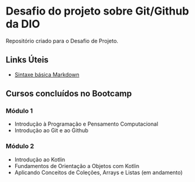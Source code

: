 # Desafio do projeto sobre Git/Github da DIO

Repositório criado para o Desafio de Projeto.

## Links Úteis

- [Sintaxe básica Markdown](https://commonmark.org/help/)

## Cursos concluídos no Bootcamp

### Módulo 1

- Introdução à Programação e Pensamento Computacional
- Introdução ao Git e ao Github

### Módulo 2

- Introdução ao Kotlin
- Fundamentos de Orientação a Objetos com Kotlin
- Aplicando Conceitos de Coleções, Arrays e Listas (em andamento)
